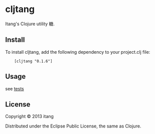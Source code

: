 # cljtang

Itang's Clojure utility 糖.

## Install

To install cljtang, add the following dependency to your project.clj file:

        [cljtang "0.1.6"]
        
## Usage

see [tests](https://github.com/itang/cljtang/tree/master/test/cljtang) 


## License

Copyright © 2013 itang

Distributed under the Eclipse Public License, the same as Clojure.
